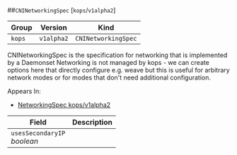 ##`CNINetworkingSpec` [`kops`/`v1alpha2`]

Group        | Version     | Kind
------------ | ---------- | -----------
`kops` | `v1alpha2` | `CNINetworkingSpec`



CNINetworkingSpec is the specification for networking that is implemented by a Daemonset Networking is not managed by kops - we can create options here that directly configure e.g. weave but this is useful for arbitrary network modes or for modes that don&#39;t need additional configuration.

<aside class="notice">
Appears In:

<ul> 
<li><a href="#networkingspec-v1alpha2-kops">NetworkingSpec kops/v1alpha2</a></li>
</ul></aside>

Field        | Description
------------ | -----------
`usesSecondaryIP`<br /> *boolean*    | 

